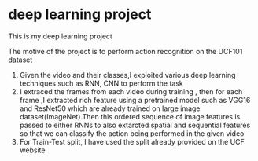 # deep learning project
This is my deep learning project

The motive of the project is to perform action recognition on the UCF101 dataset

1.  Given the video and their classes,I exploited various deep learning techniques such as RNN, CNN to perform the task
2.  I extraced the frames from each video during training , then for each frame ,I extracted rich feature using a pretrained model such as VGG16 and ResNet50 which are already trained on large image dataset(ImageNet).Then this ordered sequence of image features is passed to either RNNs to also extarcted spatial and sequential features so that we can classify the action being performed in the given video
3.  For Train-Test split, I have used the split already provided on the UCF website

